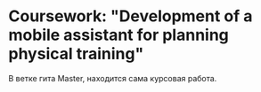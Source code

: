 # Coursework: "Development of a mobile assistant for planning physical training"

В ветке гита Master, находится сама курсовая работа.
